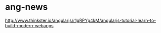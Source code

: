 ang-news
========
http://www.thinkster.io/angularjs/r1gRPYp4kM/angularjs-tutorial-learn-to-build-modern-webapps
